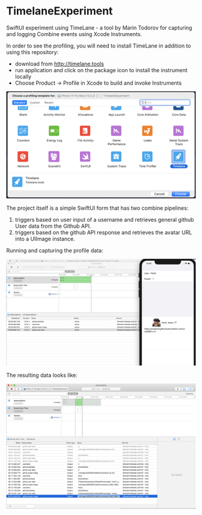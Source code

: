# TimelaneExperiment

SwiftUI experiment using TimeLane - a tool by Marin Todorov for capturing and logging Combine events using Xcode Instruments.

In order to see the profiling, you will need to install TimeLane in addition to using this repository:

* download from http://timelane.tools
* run application and click on the package icon to install the instrument locally
* Choose Product -> Profile in Xcode to build and invoke Instruments

![choose timelane](img/timelane_instrument.png)

The project itself is a simple SwiftUI form that has two combine pipelines:

1. triggers based on user input of a username and retrieves general github User data from the Github API.
2. triggers based on the github API response and retrieves the avatar URL into a UIImage instance.

Running and capturing the profile data:

![profile running](img/profile_running.png)

The resulting data looks like:

![event data](img/event_data.png)